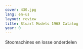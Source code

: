```yaml
---
cover: 430.jpg
lang: en-us
layout: review
title: Stuart Models 1968 Catalog
year: 0
---
```


Stoomachines en losse onderdelen
